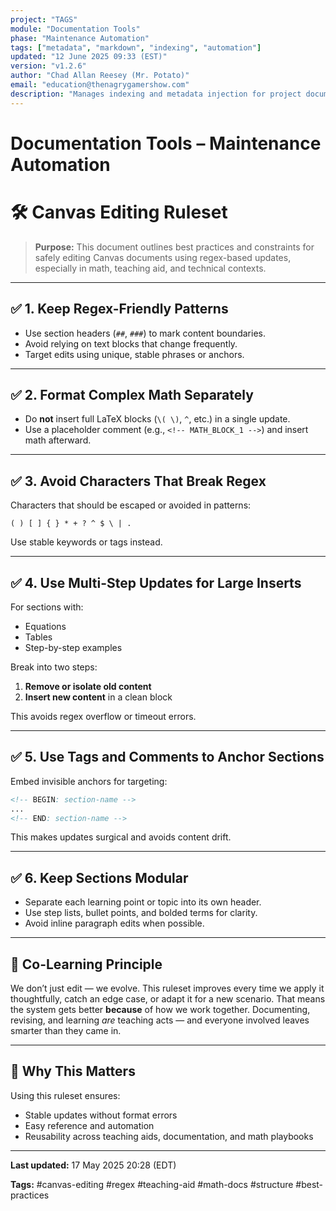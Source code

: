 ```yaml
---
project: "TAGS"
module: "Documentation Tools"
phase: "Maintenance Automation"
tags: ["metadata", "markdown", "indexing", "automation"]
updated: "12 June 2025 09:33 (EST)"
version: "v1.2.6"
author: "Chad Allan Reesey (Mr. Potato)"
email: "education@thenagrygamershow.com"
description: "Manages indexing and metadata injection for project documentation."
---
```


# Documentation Tools – Maintenance Automation
# 🛠️ Canvas Editing Ruleset

> **Purpose:** This document outlines best practices and constraints for safely editing Canvas documents using regex-based updates, especially in math, teaching aid, and technical contexts.

---

## ✅ 1. Keep Regex-Friendly Patterns

* Use section headers (`##`, `###`) to mark content boundaries.
* Avoid relying on text blocks that change frequently.
* Target edits using unique, stable phrases or anchors.

---

## ✅ 2. Format Complex Math Separately

* Do **not** insert full LaTeX blocks (`\( \)`, `^`, etc.) in a single update.
* Use a placeholder comment (e.g., `<!-- MATH_BLOCK_1 -->`) and insert math afterward.

---

## ✅ 3. Avoid Characters That Break Regex

Characters that should be escaped or avoided in patterns:

```
( ) [ ] { } * + ? ^ $ \ | .
```

Use stable keywords or tags instead.

---

## ✅ 4. Use Multi-Step Updates for Large Inserts

For sections with:

* Equations
* Tables
* Step-by-step examples

Break into two steps:

1. **Remove or isolate old content**
2. **Insert new content** in a clean block

This avoids regex overflow or timeout errors.

---

## ✅ 5. Use Tags and Comments to Anchor Sections

Embed invisible anchors for targeting:

```markdown
<!-- BEGIN: section-name -->
...
<!-- END: section-name -->
```

This makes updates surgical and avoids content drift.

---

## ✅ 6. Keep Sections Modular

* Separate each learning point or topic into its own header.
* Use step lists, bullet points, and bolded terms for clarity.
* Avoid inline paragraph edits when possible.

---

## 🤝 Co-Learning Principle

We don’t just edit — we evolve. This ruleset improves every time we apply it thoughtfully, catch an edge case, or adapt it for a new scenario. That means the system gets better **because** of how we work together. Documenting, revising, and learning *are* teaching acts — and everyone involved leaves smarter than they came in.

---

## 🧠 Why This Matters

Using this ruleset ensures:

* Stable updates without format errors
* Easy reference and automation
* Reusability across teaching aids, documentation, and math playbooks

---

**Last updated:** 17 May 2025 20:28 (EDT)

**Tags:** #canvas-editing #regex #teaching-aid #math-docs #structure #best-practices
